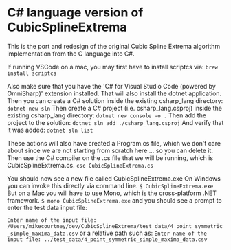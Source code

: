 # C# language version of CubicSplineExtrema

This is the port and redesign of the original Cubic Spline Extrema algorithm implementation from the C language into C#.

If running VSCode on a mac, you may first have to install scriptcs via:
`brew install scriptcs`

Also make sure that you have the 'C# for Visual Studio Code (powered by OmniSharp)' extension installed. That will also install the dotnet application.
Then you can create a C# solution inside the existing csharp_lang directory:
`dotnet new sln`
Then create a C# project (i.e. csharp_lang.csproj) inside the existing csharp_lang directory:
`dotnet new console -o .`
Then add the project to the solution:
`dotnet sln add ./csharp_lang.csproj`
And verify that it was added:
`dotnet sln list`

These actions will also have created a Program.cs file, which we don't care about since we are not starting from scratch here ... so you can delete it.
Then use the C# compiler on the .cs file that we will be running, which is CubicSplineExtrema.cs.
`csc CubicSplineExtrema.cs`

You should now see a new file called CubicSplineExtrema.exe
On Windows you can invoke this directly via command line.
`$ CubicSplineExtrema.exe`
But on a Mac you will have to use Mono, which is the cross-platform .NET framework.
`$ mono CubicSplineExtrema.exe`
and you should see a prompt to enter the test data input file:

`Enter name of the input file: /Users/mikecourtney/dev/CubicSplineExtrema/test_data/4_point_symmetric_simple_maxima_data.csv`
or a relative path such as:
`Enter name of the input file: ../test_data/4_point_symmetric_simple_maxima_data.csv`
